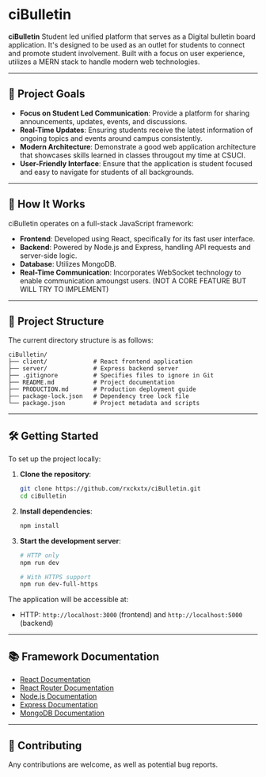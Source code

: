 # ciBulletin

**ciBulletin** Student led unified platform that serves as a Digital bulletin board application. It's designed to be used as an outlet for students to connect and promote student involvement. Built with a focus on user experience, utilizes a MERN stack to handle modern web technologies.

---

## 🚀 Project Goals

- **Focus on Student Led Communication**: Provide a platform for sharing announcements, updates, events, and discussions.
- **Real-Time Updates**: Ensuring students receive the latest information of ongoing topics and events around campus consistently.
- **Modern Architecture**: Demonstrate a good web application architecture that showcases skills learned in classes througout my time at CSUCI.
- **User-Friendly Interface**: Ensure that the application is student focused and easy to navigate for students of all backgrounds.

---

## 🧠 How It Works

ciBulletin operates on a full-stack JavaScript framework:

- **Frontend**: Developed using React, specifically for its fast user interface.
- **Backend**: Powered by Node.js and Express, handling API requests and server-side logic.
- **Database**: Utilizes MongoDB.
- **Real-Time Communication**: Incorporates WebSocket technology to enable communication amoungst users. (NOT A CORE FEATURE BUT WILL TRY TO IMPLEMENT)

---

## 📁 Project Structure

The current directory structure is as follows:

```text
ciBulletin/
├── client/             # React frontend application
├── server/             # Express backend server
├── .gitignore          # Specifies files to ignore in Git
├── README.md           # Project documentation
├── PRODUCTION.md       # Production deployment guide
├── package-lock.json   # Dependency tree lock file
└── package.json        # Project metadata and scripts
```

---

## 🛠️ Getting Started

To set up the project locally:

1. **Clone the repository**:

   ```bash
   git clone https://github.com/rxckxtx/ciBulletin.git
   cd ciBulletin
   ```

2. **Install dependencies**:

   ```bash
   npm install
   ```

3. **Start the development server**:

   ```bash
   # HTTP only
   npm run dev

   # With HTTPS support
   npm run dev-full-https
   ```

The application will be accessible at:

- HTTP: `http://localhost:3000` (frontend) and `http://localhost:5000` (backend)

---

## 📚 Framework Documentation

- [React Documentation](https://reactjs.org/)
- [React Router Documentation](https://reactrouter.com/start/framework/routing)
- [Node.js Documentation](https://nodejs.org/en/docs/)
- [Express Documentation](https://expressjs.com/)
- [MongoDB Documentation](https://docs.mongodb.com/)

---

## 🤝 Contributing

Any contributions are welcome, as well as potential bug reports.